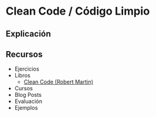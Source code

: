 # Clean Code / Código Limpio

## Explicación

## Recursos
* Ejercicios
* Libros
  - [Clean Code (Robert Martin)](http://www.goodreads.com/book/show/3735293-clean-code)
* Cursos
* Blog Posts
* Evaluación
* Ejemplos